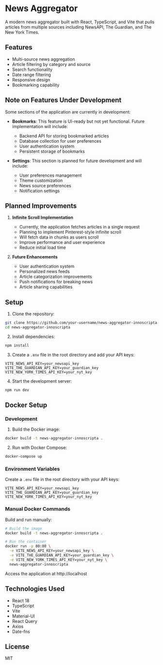 # News Aggregator

A modern news aggregator built with React, TypeScript, and Vite that pulls articles from multiple sources including NewsAPI, The Guardian, and The New York Times.

## Features

- Multi-source news aggregation
- Article filtering by category and source
- Search functionality
- Date range filtering
- Responsive design
- Bookmarking capability

## Note on Features Under Development

Some sections of the application are currently in development:

- **Bookmarks**: This feature is UI-ready but not yet functional. Future implementation will include:
  - Backend API for storing bookmarked articles
  - Database collection for user preferences
  - User authentication system
  - Persistent storage of bookmarks

- **Settings**: This section is planned for future development and will include:
  - User preferences management
  - Theme customization
  - News source preferences
  - Notification settings

## Planned Improvements

1. **Infinite Scroll Implementation**
   - Currently, the application fetches articles in a single request
   - Planning to implement Pinterest-style infinite scroll
   - Will fetch data in chunks as users scroll
   - Improve performance and user experience
   - Reduce initial load time

2. **Future Enhancements**
   - User authentication system
   - Personalized news feeds
   - Article categorization improvements
   - Push notifications for breaking news
   - Article sharing capabilities

## Setup

1. Clone the repository:
```bash
git clone https://github.com/your-username/news-aggregator-innoscripta.git
cd news-aggregator-innoscripta
```

2. Install dependencies:
```bash
npm install
```

3. Create a `.env` file in the root directory and add your API keys:
```env
VITE_NEWS_API_KEY=your_newsapi_key
VITE_THE_GUARDIAN_API_KEY=your_guardian_key
VITE_NEW_YORK_TIMES_API_KEY=your_nyt_key
```

4. Start the development server:
```bash
npm run dev
```

## Docker Setup

### Development

1. Build the Docker image:
```bash
docker build -t news-aggregator-innoscripta .
```

2. Run with Docker Compose:
```bash
docker-compose up
```

### Environment Variables

Create a `.env` file in the root directory with your API keys:
```env
VITE_NEWS_API_KEY=your_newsapi_key
VITE_THE_GUARDIAN_API_KEY=your_guardian_key
VITE_NEW_YORK_TIMES_API_KEY=your_nyt_key
```

### Manual Docker Commands

Build and run manually:
```bash
# Build the image
docker build -t news-aggregator-innoscripta .

# Run the container
docker run -p 80:80 \
  -e VITE_NEWS_API_KEY=your_newsapi_key \
  -e VITE_THE_GUARDIAN_API_KEY=your_guardian_key \
  -e VITE_NEW_YORK_TIMES_API_KEY=your_nyt_key \
  news-aggregator-innoscripta
```

Access the application at http://localhost

## Technologies Used

- React 18
- TypeScript
- Vite
- Material-UI
- React Query
- Axios
- Date-fns

## License

MIT